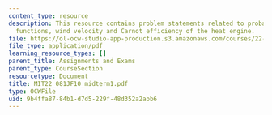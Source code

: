 ```yaml
---
content_type: resource
description: This resource contains problem statements related to probability density
  functions, wind velocity and Carnot efficiency of the heat engine.
file: https://ol-ocw-studio-app-production.s3.amazonaws.com/courses/22-081j-introduction-to-sustainable-energy-fall-2010/9b4ffa8784b1d7d5229f48d352a2abb6_MIT22_081JF10_midterm1.pdf
file_type: application/pdf
learning_resource_types: []
parent_title: Assignments and Exams
parent_type: CourseSection
resourcetype: Document
title: MIT22_081JF10_midterm1.pdf
type: OCWFile
uid: 9b4ffa87-84b1-d7d5-229f-48d352a2abb6
---
```

